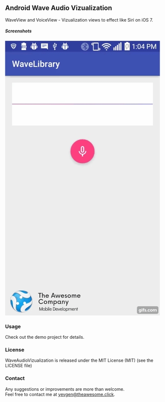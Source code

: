 ## Android Wave Audio Vizualization

WaveView and VoiceView - Vizualization views to effect like Siri on iOS 7.

##### Screenshots

![WaveAudioVizualization](https://raw.githubusercontent.com/TheAwesomeCompany/WaveAudioVizualization/master/wave-view.gif)

### Usage

Check out the demo project for details.

### License
WaveAudioVizualization is released under the MIT License (MIT) (see the LICENSE file)

### Contact
Any suggestions or improvements are more than welcome.<br>
Feel free to contact me at [yevgen@theawesome.click](mailto:yevgen@theawesome.click).

